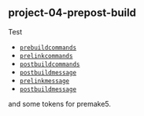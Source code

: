 ## project-04-prepost-build

Test
- [`prebuildcommands`](https://premake.github.io/docs/prebuildcommands)
- [`prelinkcommands`](https://premake.github.io/docs/prelinkcommands)
- [`postbuildcommands`](https://premake.github.io/docs/postbuildcommands)
- [`postbuildmessage`](https://premake.github.io/docs/postbuildmessage)
- [`prelinkmessage`](https://premake.github.io/docs/prelinkmessage)
- [`postbuildmessage`](https://premake.github.io/docs/postbuildmessage)

and some tokens for premake5.

